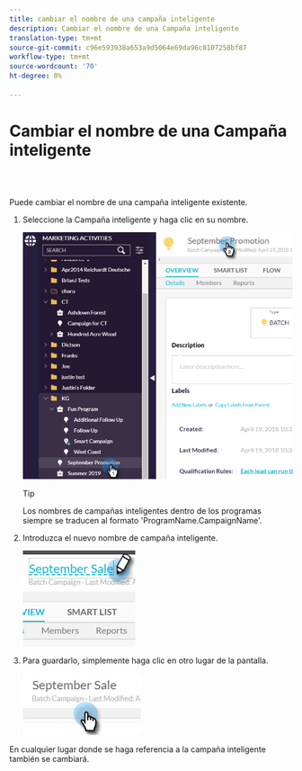 ```yaml
---
title: cambiar el nombre de una campaña inteligente
description: Cambiar el nombre de una Campaña inteligente
translation-type: tm+mt
source-git-commit: c96e593938a653a9d5064e69da96c0107258bf87
workflow-type: tm+mt
source-wordcount: '70'
ht-degree: 0%

---
```



# Cambiar el nombre de una Campaña inteligente

<br> 

Puede cambiar el nombre de una campaña inteligente existente.

1. Seleccione la Campaña inteligente y haga clic en su nombre.

   ![Imagen uno](/help/sky/assets/smart-campaigns/rename-a-smart-campaign/rename-a-smart-campaign-1.png)

   >[!TIP]
   >
   >Los nombres de campañas inteligentes dentro de los programas siempre se traducen al formato &#39;ProgramName.CampaignName&#39;.

1. Introduzca el nuevo nombre de campaña inteligente.

   ![Imagen dos](/help/sky/assets/smart-campaigns/rename-a-smart-campaign/rename-a-smart-campaign-2.png)

1. Para guardarlo, simplemente haga clic en otro lugar de la pantalla.

   ![Imagen tres](/help/sky/assets/smart-campaigns/rename-a-smart-campaign/rename-a-smart-campaign-3.png)

En cualquier lugar donde se haga referencia a la campaña inteligente también se cambiará.
